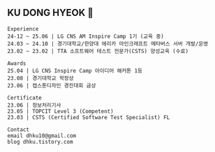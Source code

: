 ## KU DONG HYEOK 👋

```
Experience                                                                
24-12 ~ 25.06 | LG CNS AM Inspire Camp 1기 (교육 중)
24.03 ~ 24.10 | 경기대학교/한양대 에리카 마인크래프트 메타버스 서버 개발/운영
23.02 ~ 23.02 | TTA 소프트웨어 테스트 전문가(CSTS) 양성교육 (수료)

Awards
25.04 | LG CNS Inspire Camp 아이디어 해커톤 1등
23.08 | 경기대학교 학장상
23.06 | 캡스톤디자인 경진대회 금상

Certificate
23.06 | 정보처리기사
23.05 | TOPCIT Level 3 (Competent)
23.03 | CSTS (Certified Software Test Specialist) FL
 
Contact
email dhku10@gmail.com
blog dhku.tistory.com
```

<!--
**dhku/dhku** is a ✨ _special_ ✨ repository because its `README.md` (this file) appears on your GitHub profile.

Here are some ideas to get you started:

- 🔭 I’m currently working on ...
- 🌱 I’m currently learning ...
- 👯 I’m looking to collaborate on ...
- 🤔 I’m looking for help with ...
- 💬 Ask me about ...
- 📫 How to reach me: ...
- 😄 Pronouns: ...
- ⚡ Fun fact: ...
-->
